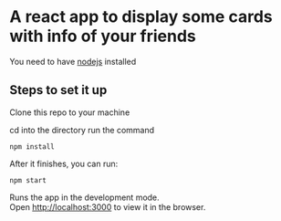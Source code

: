 # A react app to display some cards with info of your friends

You need to have [nodejs](https://nodejs.org/en/) installed

## Steps to set it up

Clone this repo to your machine

cd into the directory run the command 

`npm install`

After it finishes, you can run:

`npm start`

Runs the app in the development mode.\
Open [http://localhost:3000](http://localhost:3000) to view it in the browser.
